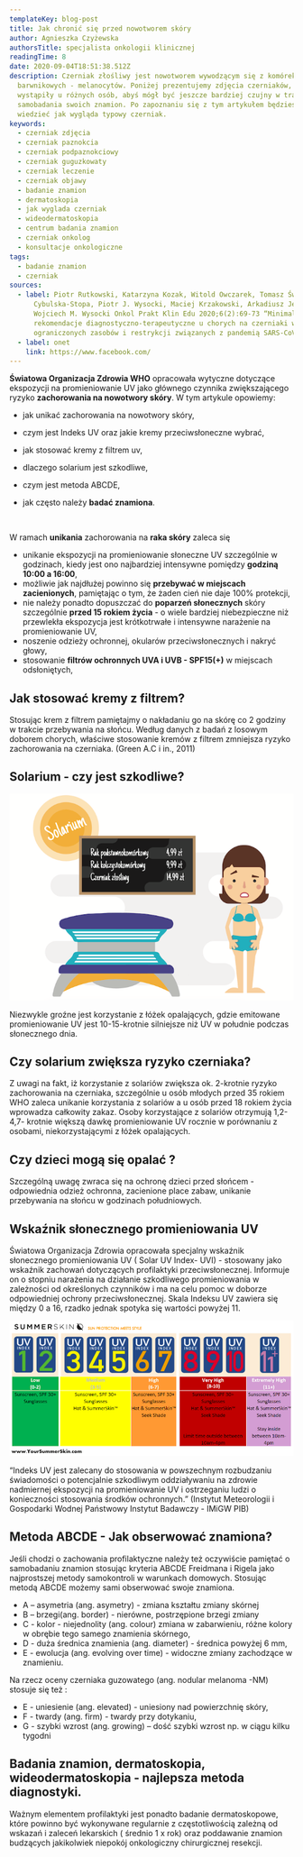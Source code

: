 ```yaml
---
templateKey: blog-post
title: Jak chronić się przed nowotworem skóry
author: Agnieszka Czyżewska
authorsTitle: specjalista onkologii klinicznej
readingTime: 8
date: 2020-09-04T18:51:38.512Z
description: Czerniak złośliwy jest nowotworem wywodzącym się z komórek
  barwnikowych - melanocytów. Poniżej prezentujemy zdjęcia czerniaków, które
  wystąpiły u różnych osób, abyś mógł być jeszcze bardziej czujny w trakcie
  samobadania swoich znamion. Po zapoznaniu się z tym artykułem będziesz
  wiedzieć jak wygląda typowy czerniak.
keywords:
  - czerniak zdjęcia
  - czerniak paznokcia
  - czerniak podpaznokciowy
  - czerniak guguzkowaty
  - czerniak leczenie
  - czerniak objawy
  - badanie znamion
  - dermatoskopia
  - jak wyglada czerniak
  - wideodermatoskopia
  - centrum badania znamion
  - czerniak onkolog
  - konsultacje onkologiczne
tags:
  - badanie znamion
  - czerniak
sources:
  - label: Piotr Rutkowski, Katarzyna Kozak, Witold Owczarek, Tomasz Świtaj, Bożena
      Cybulska-Stopa, Piotr J. Wysocki, Maciej Krzakowski, Arkadiusz Jeziorski,
      Wojciech M. Wysocki Onkol Prakt Klin Edu 2020;6(2):69-73 “Minimalne
      rekomendacje diagnostyczno-terapeutyczne u chorych na czerniaki w sytuacji
      ograniczonych zasobów i restrykcji związanych z pandemią SARS-CoV-2.”
  - label: onet
    link: https://www.facebook.com/
---
```

**Światowa Organizacja Zdrowia WHO** opracowała wytyczne dotyczące ekspozycji na promieniowanie UV jako głównego czynnika zwiększającego ryzyko **zachorowania na nowotwory skóry**. W tym artykule opowiemy:

* jak unikać zachorowania na nowotwory skóry,
* czym jest Indeks UV oraz jakie kremy przeciwsłoneczne wybrać,
* jak stosować kremy z filtrem uv,
* dlaczego solarium jest szkodliwe,
* czym jest metoda ABCDE,
* jak często należy **badać znamiona**.

  ![]()

W ramach **unikania** zachorowania na **raka skóry** zaleca się

* unikanie ekspozycji na promieniowanie słoneczne UV szczególnie w godzinach, kiedy jest ono najbardziej intensywne pomiędzy **godziną 10:00 a 16:00**,
* możliwie jak najdłużej powinno się **przebywać w miejscach zacienionych**, pamiętając o tym, że żaden cień nie daje 100% protekcji,
* nie należy ponadto dopuszczać do **poparzeń słonecznych** skóry szczególnie **przed 15 rokiem życia** - o wiele bardziej niebezpieczne niż przewlekła ekspozycja jest krótkotrwałe i intensywne narażenie na promieniowanie UV,
* noszenie odzieży ochronnej, okularów przeciwsłonecznych i nakryć głowy,
* stosowanie **filtrów ochronnych UVA i UVB - SPF15(+)** w miejscach odsłoniętych,



## Jak stosować kremy z filtrem?

Stosując krem z filtrem pamiętajmy o nakładaniu go na skórę co 2 godziny w trakcie przebywania na słońcu. Według danych z badań z losowym doborem chorych, właściwe stosowanie kremów z filtrem zmniejsza ryzyko zachorowania na czerniaka. (Green A.C i in., 2011)

<More link="https://www.akademiaczerniaka.pl/artykuly/artykul/zlote-zasady-ktore-moga-pomoc-ochronic-sie-przed-czerniakiem" text="Złote zasady ochrony przed czerniakiem wg prof. dr hab. Piotra Rutkowskiego" cta="Sprawdź" />



## Solarium - czy jest szkodliwe?

![Szkodliwość solarium](img/solarium-szkodliwe.png "Szkodliwość solarium")



Niezwykle groźne jest korzystanie z łóżek opalających, gdzie emitowane promieniowanie UV jest 10-15-krotnie silniejsze niż UV w południe podczas słonecznego dnia.

## Czy solarium zwiększa ryzyko czerniaka?

Z uwagi na fakt, iż korzystanie z solariów zwiększa ok. 2-krotnie ryzyko zachorowania na czerniaka, szczególnie u osób młodych przed 35 rokiem WHO zaleca unikanie korzystania z solariów a u osób przed 18 rokiem życia wprowadza całkowity zakaz. Osoby korzystające z solariów otrzymują 1,2-4,7- krotnie większą dawkę promieniowanie UV rocznie w porównaniu z osobami, niekorzystającymi z łóżek opalających.

## Czy dzieci mogą się opalać ?

Szczególną uwagę zwraca się na ochronę dzieci przed słońcem - odpowiednia odzież ochronna, zacienione place zabaw, unikanie przebywania na słońcu w godzinach południowych.

## Wskaźnik słonecznego promieniowania UV

Światowa Organizacja Zdrowia opracowała specjalny wskaźnik słonecznego promieniowania UV ( Solar UV Index- UVI) - stosowany jako wskaźnik zachowań dotyczących profilaktyki przeciwsłonecznej. Informuje on o stopniu narażenia na działanie szkodliwego promieniowania w zależności od określonych czynników i ma na celu pomoc w doborze odpowiedniej ochrony przeciwsłonecznej. Skala Indeksu UV zawiera się między 0 a 16, rzadko jednak spotyka się wartości powyżej 11.

![Środki ochrony przeciwsłonecznej na podstawie Indexu UV.](img/indeks-uv-profilaktyka.png "Środki ochrony przeciwsłonecznej na podstawie Indexu UV.")



“Indeks UV jest zalecany do stosowania w powszechnym rozbudzaniu świadomości o potencjalnie szkodliwym oddziaływaniu na zdrowie nadmiernej ekspozycji na promieniowanie UV i ostrzeganiu ludzi o konieczności stosowania środków ochronnych.” (Instytut Meteorologii i Gospodarki Wodnej Państwowy Instytut Badawczy - IMiGW PIB)

## Metoda ABCDE - Jak obserwować znamiona?

Jeśli chodzi o zachowania profilaktyczne należy też oczywiście pamiętać o samobadaniu znamion stosując kryteria ABCDE Freidmana i Rigela jako najprostszej metody samokontroli w warunkach domowych. Stosując metodą ABCDE możemy sami obserwować swoje znamiona.

* A – asymetria (ang. asymetry) - zmiana kształtu zmiany skórnej
* B – brzegi(ang. border) - nierówne, postrzępione brzegi zmiany
* C - kolor - niejednolity (ang. colour) zmiana w zabarwieniu, różne kolory w obrębie tego samego znamienia skórnego,
* D - duża średnica znamienia (ang. diameter) - średnica powyżej 6 mm,
* E - ewolucja (ang. evolving over time) - widoczne zmiany zachodzące w znamieniu.



Na rzecz oceny czerniaka guzowatego (ang. nodular melanoma -NM) stosuje się też :

* E - uniesienie (ang. elevated) - uniesiony nad powierzchnię skóry,
* F - twardy (ang. firm) - twardy przy dotykaniu,
* G - szybki wzrost (ang. growing) – dość szybki wzrost np. w ciągu kilku tygodni

## Badania znamion, dermatoskopia, wideodermatoskopia - najlepsza metoda diagnostyki.

Ważnym elementem profilaktyki jest ponadto badanie dermatoskopowe, które powinno być wykonywane regularnie z częstotliwością zależną od wskazań i zaleceń lekarskich ( średnio 1 x rok) oraz poddawanie znamion budzących jakikolwiek niepokój onkologiczny chirurgicznej resekcji.



<More link="https://twojeznamiona.pl/dermatoskopia-badanie-znamion" text="Dowiedz się więcej o badaniu dermatoskopowym" cta="Sprawdź" />